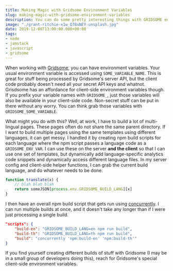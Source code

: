 ```yaml
---
title: Making Magic with Gridsome Environment Variables
slug: making-magic-with-gridsome-environment-variables
description: You can do some pretty interesting things with GRIDSOME environment variables.
image: "./grant-ritchie-x1w_Q78xNEY-unsplash.jpg"
date: 2019-12-08T13:00:00.000+00:00
tags:
- node
- jamstack
- javascript
- gridsome
---
```


When working with [Gridsome](https://gridsome.org), you can have environment variables. Your usual environment variable is accessed using `SOME_VARIABLE_NAME`. This is great for stuff being processed by Gridsome's server API, but the client code probably doesn't need all your secret API keys and whatnot. Grisdsome has an affordance for client-side environment variables though. If you prefix your variable names with `GRIDSOME_`, just those variables will also be available in your client-side code. Non-secret stuff can be put in there without any worry. You can think grab those variables with `GRIDSOME_SOME_VARIABLE`.

What might you do with this? Well, at work, I have to build a lot of multi-lingual pages. These pages often do not share the same parent directory. If I want to build multiple pages using the same templates using different languages, it can get messy. I handled it by creating npm build scripts for each language where the npm script passes a language code as a `GRIDSOME_ENV_VAR`. I can use these on the server **and the client** so that I can use one set of templates, but dynamically add language-specific analytics code snippets and dynamically access different language files. In my server config and client-side helper functions, I can grab the current build language, and do whatever needs to be done.

```javascript
function translate(x) {
	// blah blah blah
  	return someJSON[process.env.GRIDSOME_BUILD_LANG][x]
}
```

I then have an overall npm build script that gets run using [concurrently](https://www.npmjs.com/package/concurrently). I can run multiple builds at once, and it doesn't take any longer than if I were just processing a single build.

```json
"scripts": {
	"build-en": "GRIDSOME_BUILD_LANG=en npm run build",
  	"build-th": "GRIDSOME_BUILD_LANG=th npm run build",
  	"build": "concurrently 'npm:build-en' 'npm:build-th'"
}
```

If you find yourself creating different builds of stuff with Gridsome (I may be in a small group of developers doing this), reach for Gridsome's special client-side environment variables.

